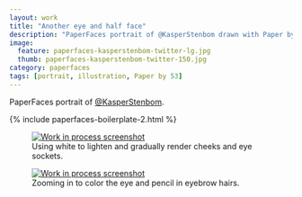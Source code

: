 ```yaml
---
layout: work
title: "Another eye and half face"
description: "PaperFaces portrait of @KasperStenbom drawn with Paper by 53 on an iPad."
image: 
  feature: paperfaces-kasperstenbom-twitter-lg.jpg
  thumb: paperfaces-kasperstenbom-twitter-150.jpg
category: paperfaces
tags: [portrait, illustration, Paper by 53]
---
```


PaperFaces portrait of [@KasperStenbom](http://twitter.com/KasperStenbom).

{% include paperfaces-boilerplate-2.html %}

<figure>
	<a href="{{ site.url }}/images/paperfaces-kasperstenbom-process-1-lg.jpg"><img src="{{ site.url }}/images/paperfaces-kasperstenbom-process-1-600.jpg" alt="Work in process screenshot"></a>
	<figcaption>Using white to lighten and gradually render cheeks and eye sockets.</figcaption>
</figure>

<figure>
	<a href="{{ site.url }}/images/paperfaces-kasperstenbom-process-2-lg.jpg"><img src="{{ site.url }}/images/paperfaces-kasperstenbom-process-2-600.jpg" alt="Work in process screenshot"></a>
	<figcaption>Zooming in to color the eye and pencil in eyebrow hairs.</figcaption>
</figure>